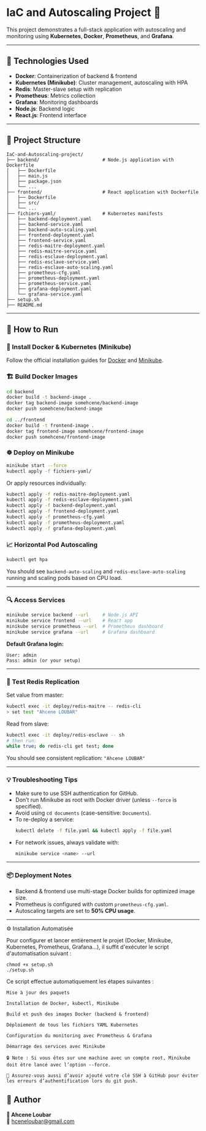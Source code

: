 # IaC and Autoscaling Project 🚀

This project demonstrates a full-stack application with autoscaling and monitoring using **Kubernetes**, **Docker**, **Prometheus**, and **Grafana**.

---

## 🧱 Technologies Used

- **Docker**: Containerization of backend & frontend
- **Kubernetes (Minikube)**: Cluster management, autoscaling with HPA
- **Redis**: Master-slave setup with replication
- **Prometheus**: Metrics collection
- **Grafana**: Monitoring dashboards
- **Node.js**: Backend logic
- **React.js**: Frontend interface

---

## 📁 Project Structure

```plaintext
IaC-and-Autoscaling-project/
├── backend/                       # Node.js application with Dockerfile
│   ├── Dockerfile
│   ├── main.js
│   ├── package.json
│   └── ...
├── frontend/                      # React application with Dockerfile
│   ├── Dockerfile
│   ├── src/
│   └── ...
├── fichiers-yaml/                 # Kubernetes manifests
│   ├── backend-deployment.yaml
│   ├── backend-service.yaml
│   ├── backend-auto-scaling.yaml
│   ├── frontend-deployment.yaml
│   ├── frontend-service.yaml
│   ├── redis-maitre-deployment.yaml
│   ├── redis-maitre-service.yaml
│   ├── redis-esclave-deployment.yaml
│   ├── redis-esclave-service.yaml
│   ├── redis-esclave-auto-scaling.yaml
│   ├── prometheus-cfg.yaml
│   ├── prometheus-deployment.yaml
│   ├── prometheus-service.yaml
│   ├── grafana-deployment.yaml
│   └── grafana-service.yaml
├── setup.sh
├── README.md
```

---

## 🚀 How to Run

### 🐳 Install Docker & Kubernetes (Minikube)
Follow the official installation guides for [Docker](https://docs.docker.com/get-docker/) and [Minikube](https://minikube.sigs.k8s.io/docs/start/).

### 🏗️ Build Docker Images

```bash
cd backend
docker build -t backend-image .
docker tag backend-image somehcene/backend-image
docker push somehcene/backend-image

cd ../frontend
docker build -t frontend-image .
docker tag frontend-image somehcene/frontend-image
docker push somehcene/frontend-image
```

### ☸️ Deploy on Minikube

```bash
minikube start --force
kubectl apply -f fichiers-yaml/
```

Or apply resources individually:

```bash
kubectl apply -f redis-maitre-deployment.yaml
kubectl apply -f redis-esclave-deployment.yaml
kubectl apply -f backend-deployment.yaml
kubectl apply -f frontend-deployment.yaml
kubectl apply -f prometheus-cfg.yaml
kubectl apply -f prometheus-deployment.yaml
kubectl apply -f grafana-deployment.yaml
```

### 📈 Horizontal Pod Autoscaling

```bash
kubectl get hpa
```

You should see `backend-auto-scaling` and `redis-esclave-auto-scaling` running and scaling pods based on CPU load.

---

### 🔍 Access Services

```bash
minikube service backend --url     # Node.js API
minikube service frontend --url    # React app
minikube service prometheus --url  # Prometheus dashboard
minikube service grafana --url     # Grafana dashboard
```

**Default Grafana login:**

```text
User: admin
Pass: admin (or your setup)
```

---

### 🧪 Test Redis Replication

Set value from master:

```bash
kubectl exec -it deploy/redis-maitre -- redis-cli
> set test "Ahcene LOUBAR"
```

Read from slave:

```bash
kubectl exec -it deploy/redis-esclave -- sh
# then run:
while true; do redis-cli get test; done
```

You should see consistent replication: `"Ahcene LOUBAR"`

---

### 💡 Troubleshooting Tips

- Make sure to use SSH authentication for GitHub.
- Don’t run Minikube as root with Docker driver (unless `--force` is specified).
- Avoid using `cd documents` (case-sensitive: `Documents`).
- To re-deploy a service:
  ```bash
  kubectl delete -f file.yaml && kubectl apply -f file.yaml
  ```
- For network issues, always validate with:
  ```bash
  minikube service <name> --url
  ```

---

### 📦 Deployment Notes

- Backend & frontend use multi-stage Docker builds for optimized image size.
- Prometheus is configured with custom `prometheus-cfg.yaml`.
- Autoscaling targets are set to **50% CPU usage**.

---

⚙️ Installation Automatisée

Pour configurer et lancer entièrement le projet (Docker, Minikube, Kubernetes, Prometheus, Grafana...), il suffit d'exécuter le script d'automatisation suivant :
```
chmod +x setup.sh
./setup.sh
```

Ce script effectue automatiquement les étapes suivantes :

    Mise à jour des paquets

    Installation de Docker, kubectl, Minikube

    Build et push des images Docker (backend & frontend)

    Déploiement de tous les fichiers YAML Kubernetes

    Configuration du monitoring avec Prometheus & Grafana

    Démarrage des services avec Minikube

    🔒 Note : Si vous êtes sur une machine avec un compte root, Minikube doit être lancé avec l’option --force.

    🔑 Assurez-vous aussi d’avoir ajouté votre clé SSH à GitHub pour éviter les erreurs d’authentification lors du git push.

## 📍 Author

**👤 Ahcene Loubar**  
📧 hceneloubar@gmail.com
